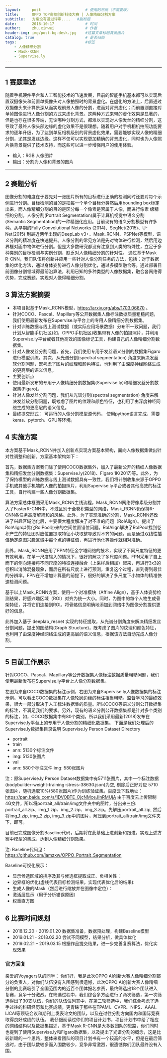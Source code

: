 ```yaml
---
layout:     post   				    # 使用的布局（不需要改）
title:     	OPPO TOP高校创新科技大赛 | 人像精细分割方案
subtitle:   方案没有通过评审....   #副标题
date:       2018-10-17 				# 时间
author:     zhu.xinwei 		    	# 作者
header-img: img/post-bg-desk.jpg 	#这篇文章标题背景图片
catalog: true 						# 是否归档
tags:								#标签
    - 人像精细分割
    - Mask-RCNN
    - Supervise.ly
---
```


____
## 1 赛题重述

随着手机硬件平台和人工智能技术的飞速发展，目前的智能手机基本都可以实现后置双摄像头和前置单摄像头对人像拍照时的背景虚化。在虚化的方法上，后置通过双摄像头来计算景深从而实现前景人像的分割，进而对背景虚化；而前置则直接对单帧图像进行人像分割的方式来虚化背景。这两种方式来带的虚化效果是显著的，但是也存在很多弊端，无论哪种分割方式，都难以实现对人像发丝的精细分割，这导致了最终人像头部边缘的虚化效果不是很理想。随着用户对手机相机拍照功能要求的逐年升级，为了达到单反相机级别的背景虚化效果，需要能够实现人像的精细分割，尤其是发丝边缘。这样不仅可以实现更加精确的背景虚化，同时也为人像照片换背景提供了技术支持，而这些可以进一步增强用户的使用体验。
- 输入：RGB 人像图片
- 输出：分割为人像和背景的图片 

____
## 2 赛题分析

图像分割的难度在于要先对一张图片所有的目标进行正确的检测同时还要对每个示例进行分割。目标检测的目的是把每一个单个目标分类然后用bounding box标定出来，而人像精细分割的目的是区分每一个像素是否属于人像，而进行像素 级精细的分割。人像分割(Portrait Segmentation)属于计算机视觉中语义分割(Semantic Segmentation)的一种精细化应用。目前现有的语义分割模型有许多种。从早期的Fully Convolutional Networks (2014)、SegNet(2015)、U-Net(2015) 到最近两年出现的DeepLab v3+、Mask_RCNN、PSPNet等模型，语义分割的精准度在快速提升。人像分割的常见方法是先对物体进行检测，然后用边界框对画中物体进行分割。但是大多数研究都没有注意到人类的特殊性，立足于多种类别的目标检测与实例分割，缺乏对人像精细分割的针对性。
通过基于Mask R-CNN，我们队伍将创新并应用一些针对人像分割任务的方法，包括：对于数据集的优化方法，通过身体姿势进行人像分割优化，通过多模型融合等。通过部署目前图像分割领域得最前沿算法，利用已知的多种类型的人像数据集，融合各网络得优势，完成赛题，实现对人像得精细分割。

## 3 算法方案摘要
- 本项目拟基于Mask_RCNN模型，https://arxiv.org/abs/1703.06870 。
- 针对COCO、Pascal、Mapillary等公开数据集人像标注数据质量粗糙问题，我们使用最新发布在Supervise.ly平台上的专用人像精细分割数据集。
- 针对训练数据与线上测试数据（或实际应用场景数据）分布不一致问题，我们计划从智能手机社区(如，OPPO手机社区)收集带有人像的拍摄照片，并利用Supervise.ly平台或者其他高效的图像标记工具，构建自己的人像精细分割数据集。
- 针对人像发丝分割问题，首先，我们使用专用于发丝语义分割的数据集Figaro进行模型训练。其次，从光谱分割(spectral segmentation) 角度来解决发丝软分割问题，既考虑了图片的纹理和颜色特征，也利用了由深度神经网络生成的更高层的语义信息。
- 主要创新点
- 使用最新发布的专用于人像精细分割数据集(Supervise.ly)和精细发丝分割数据集(Figaro)。
- 针对人像发丝分割问题，我们从光谱分割(spectral segmentation) 角度来解决发丝软分割问题，既考虑了图片的纹理和颜色特征，也利用了由深度神经网络生成的更高层的语义信息。
- 最终提交形式： 可运行的人像分割模型源代码， 使用python语言完成，需要keras、pytorch、GPU等环境。


## 4 实施方案
本方案基于Mask_RCNN并加入创新点实现方案基本架构，面向人像数据集做出针对性调整和创新。方案基本架构如下：


首先，数据集方案我们除了使用COCO数据集外，加入了最新公开的精细人像数据集和精细发丝分割数据集：Supervise.ly(2018)、Figaro 1K(2017)等。此外，为了保持模型的训练数据与线上测试数据具有一致性，我们将计划收集来源于OPPO手机或其他手机端的人像的拍摄照片，利用Supervise.ly平台或者其他高效的标注工具，自行构建一些人像分割数据集。 

算法方案总体框图采用Mask_RCNN主线流程，Mask_RCNN网络将像素级分割并入了FasterR-CNN中，不过区别于全卷积类型的网络，Mask_RCNN仍保持R-CNN各任务高度解耦和的风格。此外，为了实现准确的分割，Mask_RCNN还改进了兴趣区域池化层，主要很大程度解决了对不准的问题（RoIAlign）。提出了RoIAlign以优化RoIPool带来的空间位置错位问题。RoIAlign解决了RoIPool找到卷积产生的特征图对应位置提取特征小块取整导致对不齐的问题，而是通过双线性插值确定原图兴趣区域中每个点的特征值，再进行池化等操作就相对准确。

此外，Mask_RCNN应用了FPN特征金字塔网络的技术，实现了不同尺度特征的更有效利用，在单一尺度输入的情况下，很好的解决了多尺度问题。FPN采用了自上而下的侧向连接将不同尺度的特征连接融合（上采样后相加）起来，再进行3x3的卷积以消除混叠现象，而后在所有尺度上进行预测，重复这个过程，直到得到最佳的分辨率。FPN在不增加计算量的前提下，很好的解决了多尺度下小物体的精准快速检测问题。

基于以上Mask_RCNN方案，使用一个对准模块（Affine Align），基于人体姿势检测结果，将感兴趣区域（ROI）对齐为统一大小。同时，为图中的每个人物生成骨架特征，并将它们连接到ROI。将骨骼信息明确地添加到网络中为图像分割提供更好的信息。

此外加入基于 deeplab_resnet 实现的特征提取，从光谱分割角度来解决精细发丝分割问题，提出的图结构(Graph Structure)，既考虑了图片的纹理和颜色特征，也利用了由深度神经网络生成的更高层的语义信息，根据该方法自动完成人像分割。

____
## 5 目前工作展示

针对COCO、Pascal、Mapillary等公开数据集人像标注数据质量粗糙问题，我们使用最新发布在Supervise.ly平台上人像分割数据集。

左图为来自COCO数据集的标注示例，右图为来自Supervise.ly人像数据集的标注示例。可以看出COCO数据集在人像轮廓边缘的标注相当粗糙。监督学习的最终效果，很大一部分取决于人工标注数据集的质量。所以COCO等语义分割公开数据集的标注，不满足我们的要求。另外，现有的语义分割公开数据集都是针对多个类别的标注，如，COCO数据集中有80个类别。所以我们采用最新(2018)发布在Supervise.ly平台上的专用于人像分割的精细化数据集。
下面是我们处理后的Supervise.ly数据集目录说明
Supervise.ly Person Dataset Directory
- portrait
- train
- ann: 5130个标注文件
- img: 5130张图片
- val 
- ann: 580个标注文件
 img: 580张图片

注：原Supervise.ly Person Dataset数据集中有5711张图片，其中一个标注数据(bodybuilder-weight-training-stress-38630.json)为空, 剔除后正好对应 5710张图片，随机选取10%(580张图片)作为训练验证集。百度云下载地址：https://pan.baidu.com/s/1DVOBTE_OjcNMceJInRMUjA 由于百度云上传限制4G文件，所以将portrait_all/train/img文件夹中的图片，分出来三份: portrait_all.zip、img_1.zip、img_2.zip、img_3.zip。先解压portrait_all.zip, 然后将img_1.zip, img_2.zip, img_3.zip中的图片，解压到portrait_all/train/img文件夹下，即可。

目前已完成图像分割Baseline代码，后期将在此基础上进创新和跟进，实现上述方案中模型的集成，达到人像精细分割效果。

注: Baseline代码见：https://github.com/iamzxw/OPPO_Portrait_Segmentation

Baseline可视化展示：
- 显示候选区域的排序及其与候选框提取成正、负相关性：
- 边界框的优化(虚线代表目标检测结果，实现代表优化后的结果):
- 生成人像的Mask（然后进行缩放并在图像中定位）：
- 激活层显示（用于分析错误原因）
- 权重直方图


## 6 比赛时间规划
- 2018.12.20 - 2019.01.20 数据集准备，数据预处理，构建Baseline模型
- 2019.01.21 - 2018.02.20 尝试不同模型，结果分析，做具体优化
- 2019.02.21 – 2019.03.15 根据作品提交结果，进一步完善复赛算法，优化实现效果


### 官方回复

亲爱的Voyagers队的同学： 
你们好，我是此次OPPO AI创新大赛人像精细分割部分的负责人，对你们队伍没有入围感到很遗憾，此次OPPO AI创新大赛人像精细分割的比赛吸引了全国范围内的近百个团体报名参赛，最终筛选出18个团队进入复赛，竞争十分激烈。在筛选过程中，我们综合多方面进行了两次筛选，第一次筛选得出了30支队伍，你们的队伍位列其中，在第二轮筛选中，我们综合考虑了选手过往的科研经历和比赛成绩，更青睐于那些在TPAMI、CVPR、NIPS、AAAI、IJCAI等顶级会议和期刊上发表论文的团队，以及在过往分割方向国内和国际竞赛取得良好成绩的队伍。 我仔细阅读过你们的项目计划书，项目计划书中给了相应的网络结构以及数据集描述，基于Mask R-CNN是大多数团队的思路，你们同时也提到了使用Supervise.ly和Figaro数据集，以及提出了光谱分割的概念，这是比较新颖的一个思路，整体来看团队的项目计划书有一个较高的水平，但是在最后筛选时，由于团队数较多而入围数较少，竞争非常激烈，很遗憾你们团队最终没有入围。